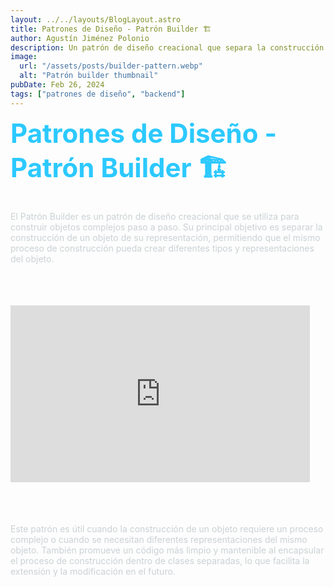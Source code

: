 ```yaml
---
layout: ../../layouts/BlogLayout.astro
title: Patrones de Diseño - Patrón Builder 🏗️
author: Agustín Jiménez Polonio
description: Un patrón de diseño creacional que separa la construcción de un objeto complejo de su representación. 
image:
  url: "/assets/posts/builder-pattern.webp"
  alt: "Patrón builder thumbnail"
pubDate: Feb 26, 2024
tags: ["patrones de diseño", "backend"]
---
```


# Patrones de Diseño - Patrón Builder 🏗️

El Patrón Builder es un patrón de diseño creacional que se utiliza para construir objetos complejos paso a paso. Su principal objetivo es separar la construcción de un objeto de su representación, permitiendo que el mismo proceso de construcción pueda crear diferentes tipos y representaciones del objeto.

<br>

<div class="video-container">
  <iframe src="https://www.youtube.com/embed/LnNmC4p9m_o" title="Patrones de Diseño: Patrón Builder 🏗️" frameborder="0" allow="accelerometer; autoplay; clipboard-write; encrypted-media; gyroscope; picture-in-picture; web-share" allowfullscreen></iframe>
</div>

<br>

Este patrón es útil cuando la construcción de un objeto requiere un proceso complejo o cuando se necesitan diferentes representaciones del mismo objeto. También promueve un código más limpio y mantenible al encapsular el proceso de construcción dentro de clases separadas, lo que facilita la extensión y la modificación en el futuro.

<style>
  .video-container {
    position: relative;
    width: 95%;
    padding-bottom: 56.25%; 
    overflow: hidden;
    margin-top: 2.5em;
    margin-bottom: 2.5em;
  }
    
  .video-container iframe {
    position: absolute;
    top: 0;
    left: 0;
    width: 100%;
    height: 100%;
  }

  h1 {
    width: 100%;
    margin-top: 0;
    color: #2cc9ff;
    font-size: 3em;
  } 

  a {
    color: #cbd1d4;
    font-weight: bold
  }

  main {
    width: 100%;
    font-size: 20px;
    padding: 0 10px 0 10px;
  }

  p {
    max-width: 70ch;
    color: #cbd1d4; 
  }

  p, li {
    color: #cbd1d4;
  }

   @media screen and (max-width: 770px) {
    .video-container {
      width: 100%;
    }
    h1 {
      font-size: 2em;
    }
  }
</style>
